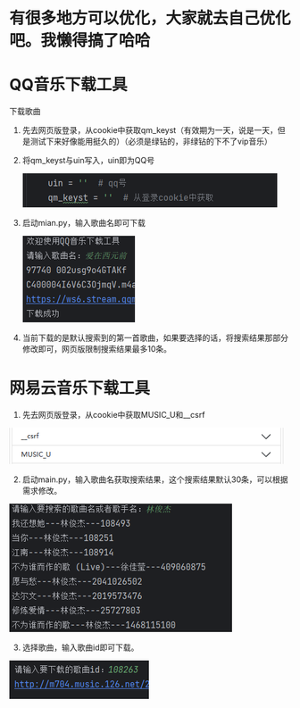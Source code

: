 # 有很多地方可以优化，大家就去自己优化吧。我懒得搞了哈哈
# QQ音乐下载工具

下载歌曲

1. 先去网页版登录，从cookie中获取qm_keyst（有效期为一天，说是一天，但是测试下来好像能用挺久的）（必须是绿钻的，非绿钻的下不了vip音乐）

2. 将qm_keyst与uin写入，uin即为QQ号

   ![img.png](QQ音乐V0.1/img/img.png)

3. 启动mian.py，输入歌曲名即可下载

   ![img_1.png](QQ音乐V0.1/img/img_1.png)

4. 当前下载的是默认搜索到的第一首歌曲，如果要选择的话，将搜索结果那部分修改即可，网页版限制搜索结果最多10条。

# 网易云音乐下载工具

1. 先去网页版登录，从cookie中获取MUSIC_U和__csrf

![img_2.png](网易云音乐/img/img_2.png)

2. 启动main.py，输入歌曲名获取搜索结果，这个搜索结果默认30条，可以根据需求修改。

![img.png](网易云音乐/img/img.png)

3. 选择歌曲，输入歌曲id即可下载。

![img.png](网易云音乐/img/img3.png)

